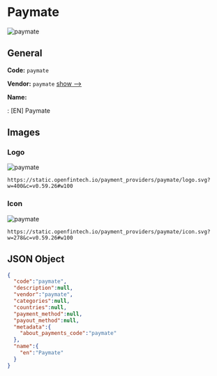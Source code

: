 
# Paymate 
![paymate](https://static.openfintech.io/payment_providers/paymate/logo.svg?w=400&c=v0.59.26#w100)  

## General 
 
**Code:** `paymate` 
 
**Vendor:** `paymate` [show -->](/vendors/paymate/) 
 
**Name:** 
 
:	[EN] Paymate 
 

## Images 

### Logo 
 
![paymate](https://static.openfintech.io/payment_providers/paymate/logo.svg?w=400&c=v0.59.26#w100)  

```
https://static.openfintech.io/payment_providers/paymate/logo.svg?w=400&c=v0.59.26#w100
```  

### Icon 
 
![paymate](https://static.openfintech.io/payment_providers/paymate/icon.svg?w=278&c=v0.59.26#w100)  

```
https://static.openfintech.io/payment_providers/paymate/icon.svg?w=278&c=v0.59.26#w100
```  

## JSON Object 

```json
{
  "code":"paymate",
  "description":null,
  "vendor":"paymate",
  "categories":null,
  "countries":null,
  "payment_method":null,
  "payout_method":null,
  "metadata":{
    "about_payments_code":"paymate"
  },
  "name":{
    "en":"Paymate"
  }
}
```  

